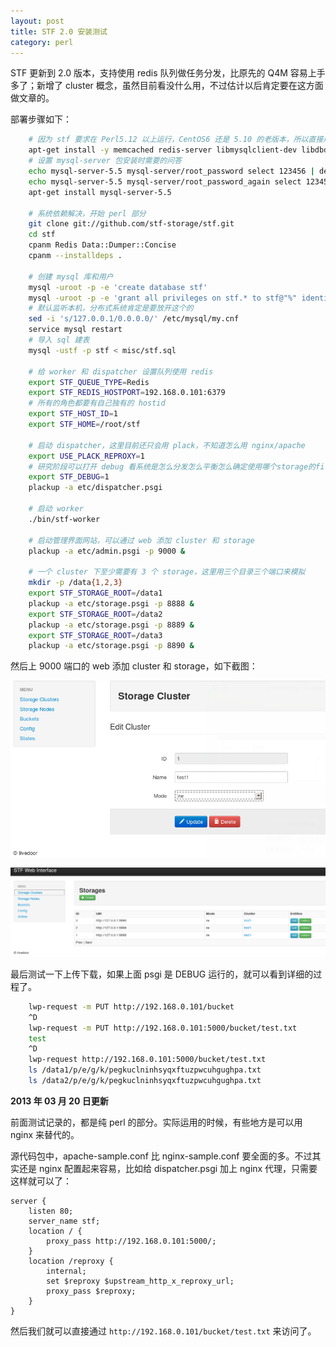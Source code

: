 ```yaml
---
layout: post
title: STF 2.0 安装测试
category: perl
---
```

STF 更新到 2.0 版本，支持使用 redis 队列做任务分发，比原先的 Q4M 容易上手多了；新增了 cluster 概念，虽然目前看没什么用，不过估计以后肯定要在这方面做文章的。

部署步骤如下：

```bash
    # 因为 stf 要求在 Perl5.12 以上运行，CentOS6 还是 5.10 的老版本，所以直接用 Debian 测试了
    apt-get install -y memcached redis-server libmysqlclient-dev libdbd-mysql-perl
    # 设置 mysql-server 包安装时需要的问答
    echo mysql-server-5.5 mysql-server/root_password select 123456 | debconf-set-selections
    echo mysql-server-5.5 mysql-server/root_password_again select 123456 | debconf-set-selections
    apt-get install mysql-server-5.5

    # 系统依赖解决，开始 perl 部分
    git clone git://github.com/stf-storage/stf.git
    cd stf
    cpanm Redis Data::Dumper::Concise
    cpanm --installdeps .

    # 创建 mysql 库和用户
    mysql -uroot -p -e 'create database stf'
    mysql -uroot -p -e 'grant all privileges on stf.* to stf@"%" identified by "654321"'
    # 默认监听本机，分布式系统肯定是要放开这个的
    sed -i 's/127.0.0.1/0.0.0.0/' /etc/mysql/my.cnf
    service mysql restart
    # 导入 sql 建表
    mysql -ustf -p stf < misc/stf.sql

    # 给 worker 和 dispatcher 设置队列使用 redis
    export STF_QUEUE_TYPE=Redis
    export STF_REDIS_HOSTPORT=192.168.0.101:6379
    # 所有的角色都要有自己独有的 hostid
    export STF_HOST_ID=1
    export STF_HOME=/root/stf

    # 启动 dispatcher，这里目前还只会用 plack，不知道怎么用 nginx/apache
    export USE_PLACK_REPROXY=1
    # 研究阶段可以打开 debug 看系统是怎么分发怎么平衡怎么确定使用哪个storage的file的过程
    export STF_DEBUG=1
    plackup -a etc/dispatcher.psgi

    # 启动 worker
    ./bin/stf-worker

    # 启动管理界面网站，可以通过 web 添加 cluster 和 storage
    plackup -a etc/admin.psgi -p 9000 &

    # 一个 cluster 下至少需要有 3 个 storage，这里用三个目录三个端口来模拟
    mkdir -p /data{1,2,3}
    export STF_STORAGE_ROOT=/data1
    plackup -a etc/storage.psgi -p 8888 &
    export STF_STORAGE_ROOT=/data2
    plackup -a etc/storage.psgi -p 8889 &
    export STF_STORAGE_ROOT=/data3
    plackup -a etc/storage.psgi -p 8890 &

```

然后上 9000 端口的 web 添加 cluster 和 storage，如下截图：

![cluster](/images/uploads/stf-admin1.png)

![storage](/images/uploads/stf-admin.png)

最后测试一下上传下载，如果上面 psgi 是 DEBUG 运行的，就可以看到详细的过程了。

```bash
    lwp-request -m PUT http://192.168.0.101/bucket
    ^D
    lwp-request -m PUT http://192.168.0.101:5000/bucket/test.txt
    test
    ^D
    lwp-request http://192.168.0.101:5000/bucket/test.txt
    ls /data1/p/e/g/k/pegkuclninhsyqxftuzpwcuhgughpa.txt
    ls /data2/p/e/g/k/pegkuclninhsyqxftuzpwcuhgughpa.txt
```

__2013 年 03 月 20 日更新__

前面测试记录的，都是纯 perl 的部分。实际运用的时候，有些地方是可以用 nginx 来替代的。

源代码包中，apache-sample.conf 比 nginx-sample.conf 要全面的多。不过其实还是 nginx 配置起来容易，比如给 dispatcher.psgi 加上 nginx 代理，只需要这样就可以了：

```nginx
server {
    listen 80;
    server_name stf;
    location / {
        proxy_pass http://192.168.0.101:5000/;
    }
    location /reproxy {
        internal;
        set $reproxy $upstream_http_x_reproxy_url;
        proxy_pass $reproxy;
    }
}
```

然后我们就可以直接通过 `http://192.168.0.101/bucket/test.txt` 来访问了。

